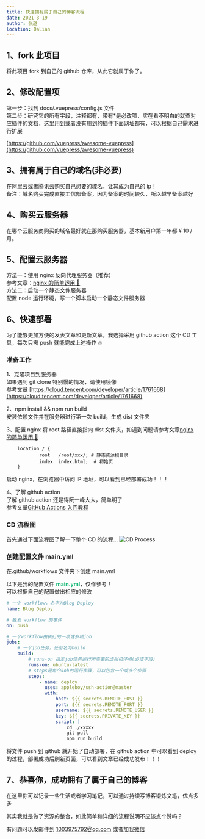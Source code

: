 ```yaml
---
title: 快速拥有属于自己的博客流程
date: 2021-3-19
author: 张越
location: DaLian
---
```


## 1、fork 此项目

将此项目 fork 到自己的 github 仓库，从此它就属于你了。

## 2、修改配置项

第一步：找到 docs/.vuepress/config.js 文件  
第二步：研究它的所有字段，注释都有，带有\*是必改项，实在看不明白的就查对应插件的文档，这里用到或者没有用到的插件下面网址都有，可以根据自己需求进行扩展

[https://github.com/vuepress/awesome-vuepress](https://github.com/vuepress/awesome-vuepress)

## 3、拥有属于自己的域名(非必要)

在阿里云或者腾讯云购买自己想要的域名，让其成为自己的 ip！  
备注：域名购买完成直接工信部备案，因为备案的时间较久，所以越早备案越好

## 4、购买云服务器

在哪个云服务商购买的域名最好就在那购买服务器，基本新用户第一年都 ¥ 10 /月。

## 5、配置云服务器

方法一：使用 nginx 反向代理服务器（推荐）  
参考文章：[nginx 的简单运用 🌼](./2021-3-25-nginx.md)  
方法二：启动一个静态文件服务器  
配置 node 运行环境，写一个脚本启动一个静态文件服务器

## 6、快速部署

为了能够更加方便的发表文章和更新文章，我选择采用 github action 这个 CD 工具，每次只需 push 就能完成上述操作 🔥

### 准备工作

1、克隆项目到服务器  
如果遇到 git clone 特别慢的情况，请使用镜像  
参考文章 [https://cloud.tencent.com/developer/article/1761668](https://cloud.tencent.com/developer/article/1761668)

2、npm install && npm run build  
安装依赖文件并在服务器进行第一次 build，生成 dist 文件夹

3、配置 nginx
将 root 路径直接指向 dist 文件夹，如遇到问题请参考文章[nginx 的简单运用 🌼](./2021-3-25-nginx.md)

```
    location / {
            root   /root/xxx/; # 静态资源根目录
            index  index.html;  # 初始页
    }
```

启动 nginx，在浏览器中访问 IP 地址，可以看到已经部署成功！！！

4、了解 github action  
了解 github action 还是得阮一峰大大，简单明了  
参考文章[GitHub Actions 入门教程](http://www.ruanyifeng.com/blog/2019/09/getting-started-with-github-actions.html)

### CD 流程图

首先通过下面流程图了解一下整个 CD 的流程...
![CD Process](https://www.blackyue.com/CD.jpeg)

### 创建配置文件 main.yml

在.github/workflows 文件夹下创建 main.yml

以下是我的配置文件 <span style="color:#17b978;font-weight:700">main.yml</span>，仅作参考！  
可以根据自己的配置做出相应的修改

```yml
# 一个 workflow，名字为Blog Deploy
name: Blog Deploy

# 触发 workflow 的事件
on: push

# 一个workflow由执行的一项或多项job
jobs:
    # 一个job任务，任务名为build
    build:
        # runs-on 指定job任务运行所需要的虚拟机环境(必填字段)
        runs-on: ubuntu-latest
        # steps是每个Job的运行步骤，可以包含一个或多个步骤
        steps:
            - name: deploy
              uses: appleboy/ssh-action@master
              with:
                  host: ${{ secrets.REMOTE_HOST }}
                  port: ${{ secrets.REMOTE_PORT }}
                  username: ${{ secrets.REMOTE_USER }}
                  key: ${{ secrets.PRIVATE_KEY }}
                  script: |
                      cd ./xxxxx
                      git pull
                      npm run build
```

将文件 push 到 github 就开始了自动部署，在 github action 中可以看到 deploy 的过程，部署成功后刷新页面，可以看到文章已经成功发布！！！

## 7、恭喜你，成功拥有了属于自己的博客

在这里你可以记录一些生活或者学习笔记，可以通过持续写博客锻炼文笔，优点多多

其实我就是做了资源的整合，如此简单和详细的流程说明不应该点个赞吗？

有问题可以发邮件到 1003975792@qq.com 或者加我[微信](./2021-3-20-why.md#微信二维码)
